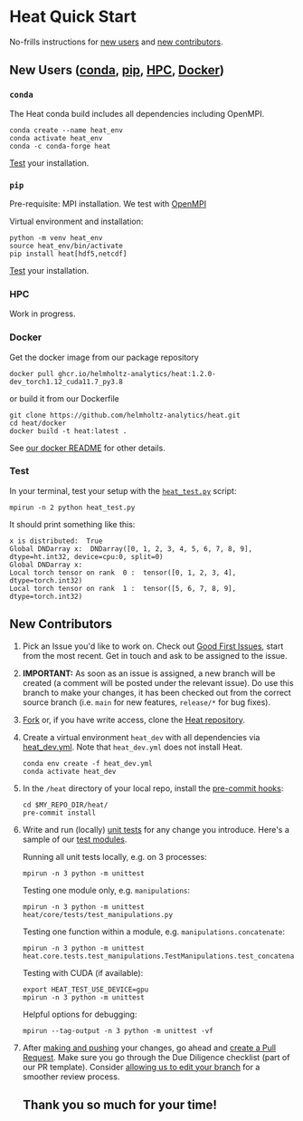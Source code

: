 # Heat Quick Start

No-frills instructions for [new users](#new-users-condaconda-pippip-hpchpc-dockerdocker) and [new contributors](#new-contributors).

## New Users ([conda](#conda), [pip](#pip), [HPC](#hpc), [Docker](#docker))

### `conda`

The Heat conda build includes all dependencies including OpenMPI.

```shell
conda create --name heat_env
conda activate heat_env
conda -c conda-forge heat
```

[Test](#test) your installation.

### `pip`

Pre-requisite: MPI installation. We test with [OpenMPI](https://docs.open-mpi.org/en/v5.0.x/installing-open-mpi/index.html)

Virtual environment and installation:

```
python -m venv heat_env
source heat_env/bin/activate
pip install heat[hdf5,netcdf]
```

[Test](#test) your installation.

### HPC
Work in progress.

### Docker

Get the docker image from our package repository

```
docker pull ghcr.io/helmholtz-analytics/heat:1.2.0-dev_torch1.12_cuda11.7_py3.8
```

or build it from our Dockerfile

```
git clone https://github.com/helmholtz-analytics/heat.git
cd heat/docker
docker build -t heat:latest .
```

See [our docker README](https://github.com/helmholtz-analytics/heat/tree/main/docker/README.md) for other details.

### Test

In your terminal, test your setup with the [`heat_test.py`](https://github.com/helmholtz-analytics/heat/blob/main/scripts/heat_test.py) script:

```
mpirun -n 2 python heat_test.py
```

It should print something like this:
```
x is distributed:  True
Global DNDarray x:  DNDarray([0, 1, 2, 3, 4, 5, 6, 7, 8, 9], dtype=ht.int32, device=cpu:0, split=0)
Global DNDarray x:
Local torch tensor on rank  0 :  tensor([0, 1, 2, 3, 4], dtype=torch.int32)
Local torch tensor on rank  1 :  tensor([5, 6, 7, 8, 9], dtype=torch.int32)
```

## New Contributors

1. Pick an Issue you'd like to work on. Check out [Good First Issues](https://github.com/helmholtz-analytics/heat/issues?q=is%3Aopen+is%3Aissue+label%3A%22good+first+issue%22), start from the most recent. Get in touch and ask to be assigned to the issue.

2. **IMPORTANT:** As soon as an issue is assigned, a new branch will be created (a comment will be posted under the relevant issue). Do use this branch to make your changes, it has been checked out from the correct source branch (i.e. `main` for new features, `release/*` for bug fixes).

3. [Fork](https://docs.github.com/en/get-started/quickstart/contributing-to-projects) or, if you have write access, clone the [Heat repository](https://github.com/helmholtz-analytics/heat).

4. Create a virtual environment `heat_dev` with all dependencies via [heat_dev.yml](https://github.com/helmholtz-analytics/heat/blob/main/scripts/heat_dev.yml). Note that `heat_dev.yml` does not install Heat.

    ```
    conda env create -f heat_dev.yml
    conda activate heat_dev
    ```

5. In the `/heat` directory of your local repo, install the [pre-commit hooks]( https://pre-commit.com/):

    ```
    cd $MY_REPO_DIR/heat/
    pre-commit install
    ```

6. Write and run (locally) [unit tests](https://docs.python.org/3/library/unittest.html) for any change you introduce. Here's a sample of our [test modules](https://github.com/helmholtz-analytics/heat/tree/main/heat/core/tests).

    Running all unit tests locally, e.g. on 3 processes:

    ```
    mpirun -n 3 python -m unittest
    ```

    Testing one module only, e.g. `manipulations`:

    ```
    mpirun -n 3 python -m unittest heat/core/tests/test_manipulations.py
    ```

    Testing one function within a module, e.g. `manipulations.concatenate`:

    ```
    mpirun -n 3 python -m unittest heat.core.tests.test_manipulations.TestManipulations.test_concatenate
    ```

    Testing with CUDA (if available):

    ```
    export HEAT_TEST_USE_DEVICE=gpu
    mpirun -n 3 python -m unittest
    ```

    Helpful options for debugging:

    ```
    mpirun --tag-output -n 3 python -m unittest -vf
    ```

7. After [making and pushing](https://docs.github.com/en/get-started/quickstart/contributing-to-projects#making-and-pushing-changes) your changes, go ahead and [create a Pull Request](https://docs.github.com/en/get-started/quickstart/contributing-to-projects#making-a-pull-request). Make sure you go through the Due Diligence checklist (part of our PR template). Consider [allowing us to edit your branch](https://docs.github.com/en/pull-requests/collaborating-with-pull-requests/working-with-forks/allowing-changes-to-a-pull-request-branch-created-from-a-fork#enabling-repository-maintainer-permissions-on-existing-pull-requests) for a smoother review process.

    ## Thank you so much for your time!
